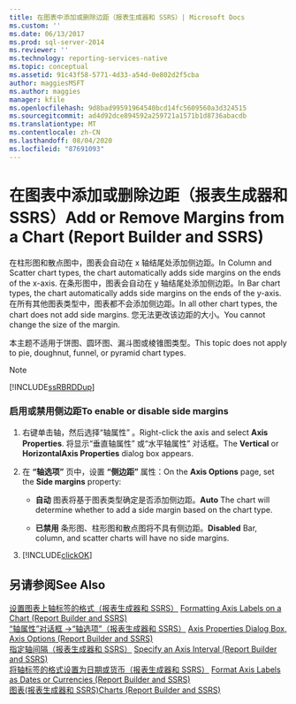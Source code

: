 ```yaml
---
title: 在图表中添加或删除边距（报表生成器和 SSRS）| Microsoft Docs
ms.custom: ''
ms.date: 06/13/2017
ms.prod: sql-server-2014
ms.reviewer: ''
ms.technology: reporting-services-native
ms.topic: conceptual
ms.assetid: 91c43f58-5771-4d33-a54d-0e802d2f5cba
author: maggiesMSFT
ms.author: maggies
manager: kfile
ms.openlocfilehash: 9d8bad99591964540bcd14fc5609560a3d324515
ms.sourcegitcommit: ad4d92dce894592a259721a1571b1d8736abacdb
ms.translationtype: MT
ms.contentlocale: zh-CN
ms.lasthandoff: 08/04/2020
ms.locfileid: "87691093"
---
```

# <a name="add-or-remove-margins-from-a-chart-report-builder-and-ssrs"></a><span data-ttu-id="feb36-102">在图表中添加或删除边距（报表生成器和 SSRS）</span><span class="sxs-lookup"><span data-stu-id="feb36-102">Add or Remove Margins from a Chart (Report Builder and SSRS)</span></span>
  <span data-ttu-id="feb36-103">在柱形图和散点图中，图表会自动在 x 轴结尾处添加侧边距。</span><span class="sxs-lookup"><span data-stu-id="feb36-103">In Column and Scatter chart types, the chart automatically adds side margins on the ends of the x-axis.</span></span> <span data-ttu-id="feb36-104">在条形图中，图表会自动在 y 轴结尾处添加侧边距。</span><span class="sxs-lookup"><span data-stu-id="feb36-104">In Bar chart types, the chart automatically adds side margins on the ends of the y-axis.</span></span> <span data-ttu-id="feb36-105">在所有其他图表类型中，图表都不会添加侧边距。</span><span class="sxs-lookup"><span data-stu-id="feb36-105">In all other chart types, the chart does not add side margins.</span></span> <span data-ttu-id="feb36-106">您无法更改该边距的大小。</span><span class="sxs-lookup"><span data-stu-id="feb36-106">You cannot change the size of the margin.</span></span>  
  
 <span data-ttu-id="feb36-107">本主题不适用于饼图、圆环图、漏斗图或棱锥图类型。</span><span class="sxs-lookup"><span data-stu-id="feb36-107">This topic does not apply to pie, doughnut, funnel, or pyramid chart types.</span></span>  
  
> [!NOTE]  
>  [!INCLUDE[ssRBRDDup](../../includes/ssrbrddup-md.md)]  
  
### <a name="to-enable-or-disable-side-margins"></a><span data-ttu-id="feb36-108">启用或禁用侧边距</span><span class="sxs-lookup"><span data-stu-id="feb36-108">To enable or disable side margins</span></span>  
  
1.  <span data-ttu-id="feb36-109">右键单击轴，然后选择“轴属性”  。</span><span class="sxs-lookup"><span data-stu-id="feb36-109">Right-click the axis and select **Axis Properties**.</span></span> <span data-ttu-id="feb36-110">将显示“垂直轴属性”  或“水平轴属性”  对话框。</span><span class="sxs-lookup"><span data-stu-id="feb36-110">The **Vertical** or **HorizontalAxis Properties** dialog box appears.</span></span>  
  
2.  <span data-ttu-id="feb36-111">在 **“轴选项”** 页中，设置 **“侧边距”** 属性：</span><span class="sxs-lookup"><span data-stu-id="feb36-111">On the **Axis Options** page, set the **Side margins** property:</span></span>  
  
    -   <span data-ttu-id="feb36-112">**自动** 图表将基于图表类型确定是否添加侧边距。</span><span class="sxs-lookup"><span data-stu-id="feb36-112">**Auto** The chart will determine whether to add a side margin based on the chart type.</span></span>  
  
    -   <span data-ttu-id="feb36-113">**已禁用** 条形图、柱形图和散点图将不具有侧边距。</span><span class="sxs-lookup"><span data-stu-id="feb36-113">**Disabled** Bar, column, and scatter charts will have no side margins.</span></span>  
  
3.  [!INCLUDE[clickOK](../../includes/clickok-md.md)]  
  
## <a name="see-also"></a><span data-ttu-id="feb36-114">另请参阅</span><span class="sxs-lookup"><span data-stu-id="feb36-114">See Also</span></span>  
 <span data-ttu-id="feb36-115">[设置图表上轴标签的格式（报表生成器和 SSRS）](formatting-axis-labels-on-a-chart-report-builder-and-ssrs.md) </span><span class="sxs-lookup"><span data-stu-id="feb36-115">[Formatting Axis Labels on a Chart &#40;Report Builder and SSRS&#41;](formatting-axis-labels-on-a-chart-report-builder-and-ssrs.md) </span></span>  
 <span data-ttu-id="feb36-116">[“轴属性”对话框 ->“轴选项”（报表生成器和 SSRS）](../axis-properties-dialog-box-axis-options-report-builder-and-ssrs.md) </span><span class="sxs-lookup"><span data-stu-id="feb36-116">[Axis Properties Dialog Box, Axis Options &#40;Report Builder and SSRS&#41;](../axis-properties-dialog-box-axis-options-report-builder-and-ssrs.md) </span></span>  
 <span data-ttu-id="feb36-117">[指定轴间隔（报表生成器和 SSRS）](specify-an-axis-interval-report-builder-and-ssrs.md) </span><span class="sxs-lookup"><span data-stu-id="feb36-117">[Specify an Axis Interval &#40;Report Builder and SSRS&#41;](specify-an-axis-interval-report-builder-and-ssrs.md) </span></span>  
 <span data-ttu-id="feb36-118">[将轴标签的格式设置为日期或货币（报表生成器和 SSRS）](format-axis-labels-as-dates-or-currencies-report-builder-and-ssrs.md) </span><span class="sxs-lookup"><span data-stu-id="feb36-118">[Format Axis Labels as Dates or Currencies &#40;Report Builder and SSRS&#41;](format-axis-labels-as-dates-or-currencies-report-builder-and-ssrs.md) </span></span>  
 [<span data-ttu-id="feb36-119">图表&#40;报表生成器和 SSRS&#41;</span><span class="sxs-lookup"><span data-stu-id="feb36-119">Charts &#40;Report Builder and SSRS&#41;</span></span>](charts-report-builder-and-ssrs.md)  
  
  
